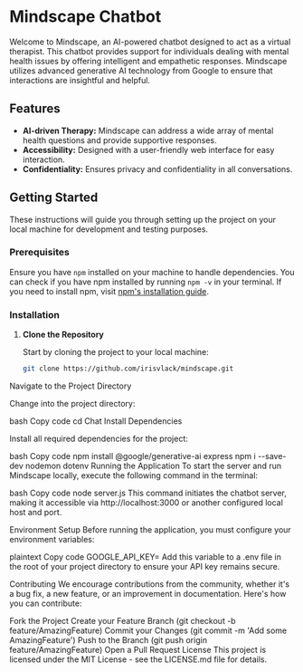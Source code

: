 # Mindscape Chatbot

Welcome to Mindscape, an AI-powered chatbot designed to act as a virtual therapist. This chatbot provides support for individuals dealing with mental health issues by offering intelligent and empathetic responses. Mindscape utilizes advanced generative AI technology from Google to ensure that interactions are insightful and helpful.

## Features

- **AI-driven Therapy:** Mindscape can address a wide array of mental health questions and provide supportive responses.
- **Accessibility:** Designed with a user-friendly web interface for easy interaction.
- **Confidentiality:** Ensures privacy and confidentiality in all conversations.

## Getting Started

These instructions will guide you through setting up the project on your local machine for development and testing purposes.

### Prerequisites

Ensure you have `npm` installed on your machine to handle dependencies. You can check if you have npm installed by running `npm -v` in your terminal. If you need to install npm, visit [npm's installation guide](https://www.npmjs.com/get-npm).

### Installation

1. **Clone the Repository**

   Start by cloning the project to your local machine:
   ```bash
   git clone https://github.com/irisvlack/mindscape.git
Navigate to the Project Directory

Change into the project directory:

bash
Copy code
cd Chat
Install Dependencies

Install all required dependencies for the project:

bash
Copy code
npm install @google/generative-ai express
npm i --save-dev nodemon dotenv
Running the Application
To start the server and run Mindscape locally, execute the following command in the terminal:

bash
Copy code
node server.js
This command initiates the chatbot server, making it accessible via http://localhost:3000 or another configured local host and port.

Environment Setup
Before running the application, you must configure your environment variables:

plaintext
Copy code
GOOGLE_API_KEY=<Your-Google-API-Key>
Add this variable to a .env file in the root of your project directory to ensure your API key remains secure.

Contributing
We encourage contributions from the community, whether it's a bug fix, a new feature, or an improvement in documentation. Here's how you can contribute:

Fork the Project
Create your Feature Branch (git checkout -b feature/AmazingFeature)
Commit your Changes (git commit -m 'Add some AmazingFeature')
Push to the Branch (git push origin feature/AmazingFeature)
Open a Pull Request
License
This project is licensed under the MIT License - see the LICENSE.md file for details.
